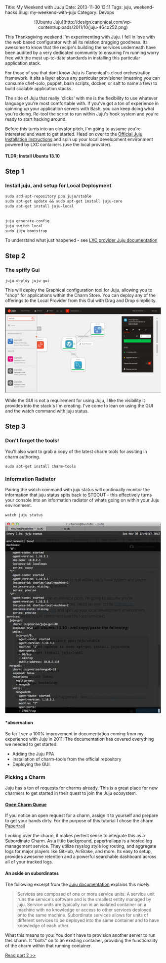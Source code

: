 Title: My Weekend with JuJu
Date: 2013-11-30 13:11
Tags: juju, weekend-hacks
Slug: my-weekend-with-juju
Category: Devops

<center>![Ubuntu Juju](http://design.canonical.com/wp-content/uploads/2011/10/juju-464x252.png)</center>

This Thanksgiving weekend I'm experimenting with Juju. I fell in love with the web based configurator with all its relation dragging goodness. Its awesome to know that the recipe's building the services underneath have been audited by a very dedicated community to ensuring I'm running worry free with the most up-to-date standards in installing this particular application stack.



For those of you that dont know Juju is Canonical's cloud orchestration framework. It sits a layer above any particular provisioner (meaning you can consume chef-solo, puppet, bash scripts, docker, or salt to name a few) to build scalable application stacks.

The side of Juju that really 'clicks' with me is the flexibility to use whatever language you're most comfortable with. If you've got a ton of experience in spinning up your application servers with Bash, you can keep doing what you're doing. Re-tool the script to run within Juju's hook system and you're ready to start hacking around.

Before this turns into an elevator pitch, I'm going to assume you're interested and want to get started. Head on over to the [Official Juju Installation Instructions](https://juju.ubuntu.com/docs/getting-started.html) and spin up your local development environment powered by LXC containers (use the local provider).  

#### TLDR; Install Ubuntu 13.10

## Step 1
### Install juju, and setup for Local Deployment

    sudo add-apt-repository ppa:juju/stable
    sudo apt-get update && sudo apt-get install juju-core
    sudo apt-get install juju-local


    juju generate-config
    juju switch local
    sudo juju bootstrap


To understand what just happened - see [LXC provider Juju documentation](https://juju.ubuntu.com/docs/config-local.html)



## Step 2
### The spiffy Gui

	juju deploy juju-gui

This will deploy the Graphical configuration tool for Juju, allowing you to "shop" for applications within the Charm Store. You can deploy any of the offerings to the Local Provider from this Gui with Drag and Drop simplicity.

![](/content/images/2013/Nov/Screenshot_2013_11_30_13_20_44.png)


While the GUI is not a requirement for using Juju, I like the visibility it provides into the stack's I'm creating. I've come to lean on using the GUI and the watch command with juju status.

## Step 3
### Don't forget the tools!
You'll also want to grab a copy of the latest charm tools for assiting in charm authoring.

	sudo apt-get install charm-tools




### Information Radiator

Pairing the watch command with juju status will continually monitor the information that juju status spits back to STDOUT - this effectively turns your console into an information radiator of whats going on within your Juju environment.


	watch juju status

![](/content/images/2013/Nov/Screenshot_2013_11_30_17_46_58.png)




#### *observation
So far I see a 100% improvement in documentation coming from my experience with Juju in 2011. The documentation has covered everything we needed to get started:

- Adding the Juju PPA
- Installation of charm-tools from the official repository
- Deploying the GUI.

### Picking a Charm


Juju has a ton of requests for charms already. This is a great place for new charmers to get started in their quest to join the Juju ecosystem.

#### [Open Charm Queue](https://bugs.launchpad.net/charms/+bugs?field.searchtext=&orderby=-importance&field.status%3Alist=NEW&field.status%3Alist=CONFIRMED&field.status%3Alist=TRIAGED&field.status%3Alist=INCOMPLETE_WITH_RESPONSE&field.status%3Alist=INCOMPLETE_WITHOUT_RESPONSE&assignee_option=any&field.assignee=&field.bug_reporter=&field.bug_commenter=&field.subscriber=&field.structural_subscriber=&field.component-empty-marker=1&field.tag=&field.tags_combinator=ANY&field.status_upstream-empty-marker=1&field.has_cve.used=&field.omit_dupes.used=&field.omit_dupes=on&field.affects_me.used=&field.has_no_package.used=&field.has_patch.used=&field.has_branches.used=&field.has_branches=on&field.has_no_branches.used=&field.has_no_branches=on&field.has_blueprints.used=&field.has_blueprints=on&field.has_no_blueprints.used=&field.has_no_blueprints=on&search=Search)

If you notice an open request for a charm, assign it to yourself and prepare to get your hands dirty. For the purpose of this tutorial I chose the charm [Papertrail](https://bugs.launchpad.net/charms/+bug/1023665)

Looking over the charm, it makes perfect sense to integrate this as a Subordinate Charm. As a little background, papertrailapp is a hosted log management service. They utilize rsyslog style log routing, and aggregate logs for major players like GitHub, AirBrake, and more. Its easy to setup, provides awesome retention and a powerful searchable dashboard across all of your tracked logs.

#### An aside on subordinates

The following excerpt from the [Juju documentation](https://juju.ubuntu.com/docs/authors-subordinate-services.html) explains this nicely:

>Services are composed of one or more service units. A service unit runs the service's software and is the smallest entity managed by juju. Service units are typically run in an isolated container on a machine with no knowledge or access to other services deployed onto the same machine. Subordinate services allows for units of different services to be deployed into the same container and to have knowledge of each other.

What this means to you: You don't have to provision another server to run this charm. It "bolts" on to an existing container, providing the functionality of the charm within that running container.

[Read part 2 >> ](/writing-the-papertrail-charm/)
